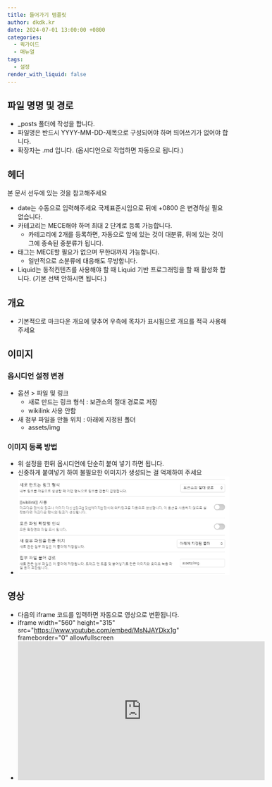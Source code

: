 ```yaml
---
title: 들어가기 템플릿
author: dkdk.kr
date: 2024-07-01 13:00:00 +0800
categories:
  - 퀵가이드
  - 매뉴얼
tags:
  - 설정
render_with_liquid: false
---
```


## 파일 명명 및 경로

- _posts 폴더에 작성을 합니다.
- 파일명은 반드시 YYYY-MM-DD-제목으로 구성되어야 하며 띄어쓰기가 없어야 합니다.
- 확장자는 .md 입니다. (옵시디언으로 작업하면 자동으로 됩니다.)

## 헤더

본 문서 선두에 있는 것을 참고해주세요

- date는 수동으로 입력해주세요 국제표준시임으로 뒤에 +0800 은 변경하실 필요 없습니다.
- 카테고리는 MECE해야 하며 최대 2 단계로 등록 가능합니다.
	- 카테고리에 2개를 등록하면,  자동으로 앞에 있는 것이 대분류, 뒤에 있는 것이 그에 종속된 중분류가 됩니다. 
- 태그는 MECE할 필요가 없으며 무한대까지 가능합니다.
	- 일반적으로 소분류에 대응해도 무방합니다.
- Liquid는 동적컨텐츠를 사용해야 할 때 Liquid 기반 프로그래밍을 할 때 활성화 합니다. (기본 선택 안하시면 됩니다.)

## 개요

- 기본적으로 마크다운 개요에 맞추어 우측에 목차가 표시됨으로 개요를 적극 사용해 주세요

## 이미지

### 옵시디언 설정 변경
- 옵션 > 파일 및 링크 
	- 새로 만드는 링크 형식 : 보관소의 절대 경로로 저장
	- wikilink 사용 안함
- 새 첨부 파일을 만들 위치 : 아래에 지정된 폴더
	- assets/img

### 이미지 등록 방법
- 위 설정을 한뒤 옵시디언에 단순히 붙여 넣기 하면 됩니다.
- 신중하게 붙여넣기 하여 불필요한 이미지가 생성되는 걸 억제하여 주세요
- ![타이틀](assets/img/Pasted%20image%2020240709200029.png)

## 영상
- 다음의 iframe 코드를 입력하면 자동으로 영상으로 변환됩니다.
- iframe width="560" height="315" src="https://www.youtube.com/embed/MsNJAYDkx1g" frameborder="0" allowfullscreen
- <iframe width="560" height="315" src="https://www.youtube.com/embed/MsNJAYDkx1g" frameborder="0" allowfullscreen></iframe>